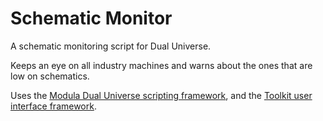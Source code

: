 # Schematic Monitor

A schematic monitoring script for Dual Universe.

Keeps an eye on all industry machines and warns about the ones that are low on schematics.

Uses the [Modula Dual Universe scripting framework](https://github.com/samedicorp/modula), and the [Toolkit user interface framework](https://github.com/samedicorp/toolkit).

